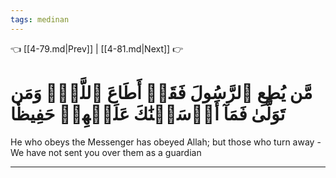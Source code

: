 ```yaml
---
tags: medinan
---
```


👈 [[4-79.md|Prev]] | [[4-81.md|Next]] 👉

# مَّن يُطِعِ ٱلرَّسُولَ فَقَدۡ أَطَاعَ ٱللَّهَۖ وَمَن تَوَلَّىٰ فَمَآ أَرۡسَلۡنَٰكَ عَلَيۡهِمۡ حَفِيظٗا

He who obeys the Messenger has obeyed Allah; but those who turn away - We have not sent you over them as a guardian

---

